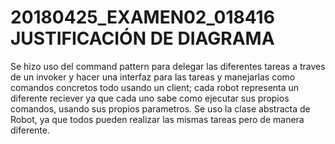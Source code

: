# 20180425_EXAMEN02_018416 JUSTIFICACIÓN DE DIAGRAMA
Se hizo uso del command pattern para delegar las diferentes tareas a traves de un invoker y hacer una interfaz para las tareas y manejarlas como comandos concretos todo usando un client; cada robot representa un diferente reciever ya que cada uno sabe como ejecutar sus propios comandos, usando sus propios parametros. Se uso la clase abstracta de Robot, ya que todos pueden realizar las mismas tareas pero de manera diferente.  
